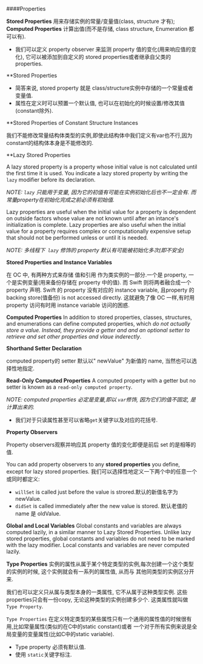 ####Properties

**Stored Properties** 用来存储实例的常量/变量值(class, structure 才有); **Computed Properties** 计算出值(而不是存储, class structure, Enumeration 都可以有).

* 我们可以定义 property observer 来监测 property 值的变化(用来响应值的变化), 它可以被添加到自定义的 stored properties或者继承自父类的 properties.

**Stored Properties

* 简答来说, stored property 就是 class/structure实例中存储的一个常量或者变量值.
* 属性在定义时可以预置一个默认值, 也可以在初始化的时候设置/修改其值(constant除外).

**Stored Properties of Constant Structure Instances

我们不能修改常量结构体类型的实例,即使此结构体中我们定义有var也不行,因为 constant的结构体本身是不能修改的.

**Lazy Stored Properties

A lazy stored property is a property whose initial value is not calculated until the first time it is used. You indicate a lazy stored property by writing the `lazy` modifier before its declaration.

*NOTE: `lazy` 只能用于变量, 因为它的初值有可能在实例初始化后也不一定会有. 而常量property在初始化完成之前必须有初始值.*

Lazy properties are useful when the initial value for a property is dependent on outside factors whose value are not known until after an intance's initialization is complete. Lazy properties are also useful when the initial value for a property requires complex or computationally expensive setup that should not be performed unless or until it is needed.

*NOTE: 多线程下` lazy` 修饰的 property 默认有可能被初始化多次(即不安全)*

**Stored Properties and Instance Variables**

在 OC 中, 有两种方式来存储  值和引用 作为类实例的一部分.一个是 property, 一个是实例变量(用来备份存储在 property 中的值). 而 Swift 则将两者融合成一个 property 声明. Swift 的 property 没有对应的 instance variable, 且property 的backing store(值备份) is not accessed directly. 这就避免了像 OC 一样,有时用 property 访问有时用 instance variable 访问的困惑.

**Computed Properties**
In addition to stored properties, classes, structures, and enumerations can define computed properties, which *do not actually store a value. Instead, they provide a getter and and an optional setter to retrieve and set other properties and vlaue inderectly*.

**Shorthand Setter Declaration**

computed property的 setter 默认以" newValue" 为新值的 name, 当然也可以选择性地指定.

**Read-Only Computed Properties**
    A computed property with a getter but no setter is known as a `read-only computed property`.
    
*NOTE: computed properties 必定是变量,即以 `var`修饰, 因为它们的值不固定, 是计算出来的.*

* 我们对于只读属性甚至可以省略`get`关键字以及对应的花括号. 

**Property Observers**

Property observers观察并响应其 property 值的变化即便是前后 set 的是相等的值.

You can add property observers to any **stored properties** you define, except for lazy stored properties.
我们可以选择性地定义一下两个中的任意一个或同时都定义:
* `willSet` is called just before the value is strored.默认的新值名字为 newValue.
* `didSet` is called immediately after the new value is stored. 默认老值的 name 是 oldValue.

**Global and Local Variables**
Global constants and variables are always computed lazily, in a similar manner to Lazy Stored Properties. Unlike lazy stored properties, global constants and variables do not need to be marked with the lazy modifier. Local constants and variables are never computed lazily.

**Type Properties**
实例的属性从属于某个特定类型的实例,每次创建一个这个类型的实例的时候, 这个实例就会有一系列的属性值, 从而与 其他同类型的实例区分开来.

我们也可以定义只从属与类型本身的一类属性, 它不从属于这种类型实例. 这些properties只会有一份copy, 无论这种类型的实例创建多少个. 这类属性就叫做`Type Property`.

`Type Properties` 在定义特定类型的某些属性只有一个通用的属性值的时候很有用,比如常量属性(类似的在C中的static constant)或者 一个对于所有实例来说是全局变量的变量属性(比如C中的static variable).

* Type property 必须有默认值.
* 使用 `static`关键字标注.


































